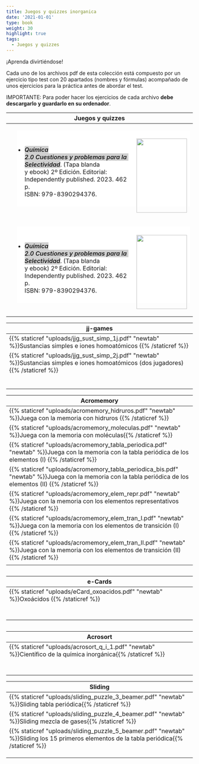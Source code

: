 ```yaml
---
title: Juegos y quizzes inorganica
date: '2021-01-01'
type: book
weight: 30
highlight: true
tags:
  - Juegos y quizzes
---
```


¡Aprenda divirtiéndose!

<!--more-->

Cada uno de los archivos pdf de esta colección está compuesto por un ejercicio tipo test con 20 apartados (nombres y fórmulas) acompañado de unos ejercicios para la práctica antes de abordar el test.

IMPORTANTE: Para poder hacer los ejercicios de cada archivo  **debe descargarlo y guardarlo en su ordenador**.  







| Juegos y quizzes                                             |
| ------------------------------------------------------------ |
| <ul aria-label="Escribe una lista…" aria-multiline="true" class="rich-text editor-rich-text__editable block-editor-rich-text__editable is-selected" role="textbox" style="background-color: white; box-sizing: inherit; color: #181818; margin-bottom: 28px; margin-left: 1.3em; outline: currentcolor none medium; padding-bottom: inherit; padding-left: 1.3em; padding-right: inherit; padding-top: inherit; white-space: pre-wrap;"><br/><a href="https://apicazorla.gumroad.com/l/whzmw" style="clear: right; float: right; margin-bottom: 1em; margin-left: 1em;"><img border="0" data-original-height="500" data-original-width="341" height="200" src="https://www.dropbox.com/scl/fi/wriajf83hj1wemb0tm6w6/port_q2.0.jpg?rlkey=8zglkxajuvkklnlqfls8i0180&raw=1" width="136" /></a><br/><li style="box-sizing: inherit; margin-bottom: 0px;"><span style="box-sizing: inherit; font-weight: 600;"><i data-rich-text-format-boundary="true" style="background-color: rgba(24, 24, 24, 0.2); border-radius: 2px; box-sizing: inherit;">Química 2.0 Cuestiones y problemas para la Selectividad</i></span>. (Tapa blanda y ebook) 2º Edición. Editorial: Independently published. 2023. 462 p.&nbsp; <span face="">ISBN: 979-8390294376</span>.</li><br/></ul> |
| <ul aria-label="Escribe una lista…" aria-multiline="true" class="rich-text editor-rich-text__editable block-editor-rich-text__editable is-selected" role="textbox" style="background-color: white; box-sizing: inherit; color: #181818; margin-bottom: 28px; margin-left: 1.3em; outline: currentcolor none medium; padding-bottom: inherit; padding-left: 1.3em; padding-right: inherit; padding-top: inherit; white-space: pre-wrap;"><br/><a href="https://apicazorla.gumroad.com/l/whzmw" style="clear: right; float: right; margin-bottom: 1em; margin-left: 1em;"><img border="0" data-original-height="500" data-original-width="341" height="200" src="https://www.dropbox.com/scl/fi/wriajf83hj1wemb0tm6w6/port_q2.0.jpg?rlkey=8zglkxajuvkklnlqfls8i0180&raw=1" width="136" /></a><br/><li style="box-sizing: inherit; margin-bottom: 0px;"><span style="box-sizing: inherit; font-weight: 600;"><i data-rich-text-format-boundary="true" style="background-color: rgba(24, 24, 24, 0.2); border-radius: 2px; box-sizing: inherit;">Química 2.0 Cuestiones y problemas para la Selectividad</i></span>. (Tapa blanda y ebook) 2º Edición. Editorial: Independently published. 2023. 462 p.&nbsp; <span face="">ISBN: 979-8390294376</span>.</li><br/></ul> |







| jj-games                                                     |
| ------------------------------------------------------------ |
| {{% staticref "uploads/jjg_sust_simp_1j.pdf" "newtab" %}}Sustancias simples e iones homoatómicos {{% /staticref %}} |
| {{% staticref "uploads/jjg_sust_simp_2j.pdf" "newtab" %}}Sustancias simples e iones homoatómicos (dos jugadores) {{% /staticref %}} |
|                                                              |
|                                                              |
|                                                              |
|                                                              |
|                                                              |
|                                                              |

| Acromemory                                                   |
| ------------------------------------------------------------ |
| {{% staticref "uploads/acromemory_hidruros.pdf" "newtab" %}}Juega con la memoria con hidruros  {{% /staticref %}} |
| {{% staticref "uploads/acromemory_moleculas.pdf" "newtab" %}}Juega con la memoria con moléculas{{% /staticref %}} |
| {{% staticref "uploads/acromemory_tabla_periodica.pdf" "newtab" %}}Juega con la memoria con la tabla periódica de los elementos (I) {{% /staticref %}} |
| {{% staticref "uploads/acromemory_tabla_periodica_bis.pdf" "newtab" %}}Juega con la memoria con la tabla periódica de los elementos (II) {{% /staticref %}} |
| {{% staticref "uploads/acromemory_elem_repr.pdf" "newtab" %}}Juega con la memoria con los elementos representativos {{% /staticref %}} |
| {{% staticref "uploads/acromemory_elem_tran_I.pdf" "newtab" %}}Juega con la memoria con los elementos de transición (I) {{% /staticref %}} |
| {{% staticref "uploads/acromemory_elem_tran_II.pdf" "newtab" %}}Juega con la memoria con los elementos de transición (II) {{% /staticref %}} |
|                                                              |

## 

| e-Cards                                                      |
| ------------------------------------------------------------ |
| {{% staticref "uploads/eCard_oxoacidos.pdf" "newtab" %}}Oxoácidos  {{% /staticref %}} |
|                                                              |
|                                                              |
|                                                              |
|                                                              |
|                                                              |
|                                                              |
|                                                              |

## 

| Acrosort                                                     |
| ------------------------------------------------------------ |
| {{% staticref "uploads/acrosort_q_i_1.pdf" "newtab" %}}Científico de la química inorgánica{{% /staticref %}} |
|                                                              |
|                                                              |
|                                                              |
|                                                              |
|                                                              |
|                                                              |
|                                                              |



| Sliding                                                      |
| ------------------------------------------------------------ |
| {{% staticref "uploads/sliding_puzzle_3_beamer.pdf" "newtab" %}}Sliding tabla periódica{{% /staticref %}} |
| {{% staticref "uploads/sliding_puzzle_4_beamer.pdf" "newtab" %}}Sliding mezcla de gases{{% /staticref %}} |
| {{% staticref "uploads/sliding_puzzle_5_beamer.pdf" "newtab" %}}Sliding los 15 primeros elementos de la tabla periódica{{% /staticref %}} |
|                                                              |
|                                                              |
|                                                              |
